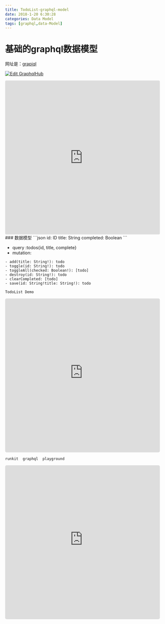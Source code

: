 ```yaml
---
title: TodoList-graphql-model
date: 2018-1-20 6:30:28
categories: Data Model
tags: [graphql,data-Model]
---
```


#  基础的graphql数据模型
网址是：[grapiql](https://todo-mongo-graphql-server.herokuapp.com/)

[![Edit GraphqlHub](https://codesandbox.io/static/img/play-codesandbox.svg)](https://codesandbox.io/s/0q1lr91lml)
<iframe src="https://codesandbox.io/embed/0q1lr91lml" style="width:100%; height:500px; border:0; border-radius: 4px; overflow:hidden;" sandbox="allow-modals allow-forms allow-popups allow-scripts allow-same-origin"></iframe>
### 数据模型
```json
id: ID
title: String
completed: Boolean
```

* query :todos{id, title, complete}
* mutation:

```
- add(title: String!): todo
- toggle(id: String!): todo
- toggleAll(checked: Boolean!): [todo]
- destroy(id: String!): todo
- clearCompleted: [todo]
- save(id: String!title: String!): todo
```

`TodoList Demo`
<iframe src="https://todo-mongo-graphql-server.herokuapp.com" style="width:100%; height:500px; border:0; border-radius: 5px; overflow:hidden;" sandbox="allow-modals allow-forms allow-popups allow-scripts allow-same-origin">TodoList Demo</iframe>

`runkit  graphql  playground`                   
<iframe src="https://untitled-j7n6hjzk33ty.runkit.sh/graphiql" style="width:100%; height:500px; border:0; border-radius: 5px; overflow:hidden;" sandbox="allow-modals allow-forms allow-popups allow-scripts allow-same-origin"> </iframe>
             